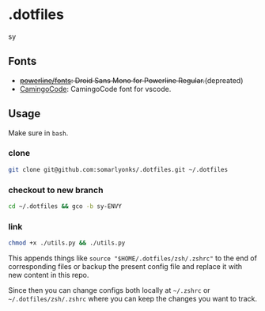 # .dotfiles

sy

## Fonts

- ~~[powerline/fonts](https://github.com/powerline/fonts): Droid Sans Mono for Powerline Regular.~~(depreated)
- [CamingoCode](https://www.fontsquirrel.com/fonts/camingocode): CamingoCode font for vscode.

## Usage

Make sure in `bash`.

### clone

```bash
git clone git@github.com:somarlyonks/.dotfiles.git ~/.dotfiles
```

### checkout to new branch

```bash
cd ~/.dotfiles && gco -b sy-ENVY
```

### link

```bash
chmod +x ./utils.py && ./utils.py
```

This appends things like `source "$HOME/.dotfiles/zsh/.zshrc"` to the end of corresponding files or backup the present config file and replace it with new content in this repo.

Since then you can change configs both locally at `~/.zshrc` or `~/.dotfiles/zsh/.zshrc` where you can keep the changes you want to track.
